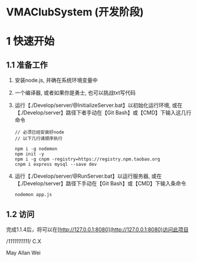# VMAClubSystem (开发阶段)

# 1 快速开始

## 1.1 准备工作

1. 安装node.js, 并确在系统环境变量中

2. 一个编译器, 或者如果你是勇士, 也可以挑战txt写代码

3. 运行【./Develop/server/@InitializeServer.bat】以初始化运行环境,  或在【./Develop/server】路径下者手动在【Git Bash】或【CMD】下输入这几行命令

   ```dos
   // 必须已经安装好node
   // 以下几行请顺序执行
   
   npm i -g nodemon
   npm init -y
   npm i -g cnpm -registry=https://registry.npm.taobao.org
   cnpm i express mysql --save dev
   ```

4. 运行【./Develop/server/@RunServer.bat】以运行服务器, 或在【./Develop/server】路径下手动在【Git Bash】或【CMD】下输入条命令

   ```dos
   nodemon app.js
   ```

## 1.2 访问

完成1.1.4后，将可以在[http://127.0.0.1:8080](http://127.0.0.1:8080)访问此项目

/*1111111111*/
C.X

May
Allan Wei
